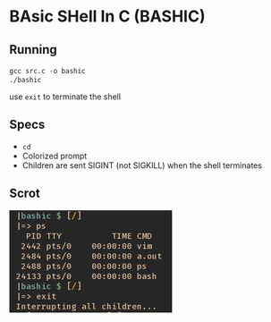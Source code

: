 # BAsic SHell In C (BASHIC)


## Running

```
gcc src.c -o bashic
./bashic
```
use `exit` to terminate the shell

## Specs

- `cd`
- Colorized prompt
- Children are sent SIGINT (not SIGKILL) when the shell terminates

## Scrot

![alt text](/bashic.png "Prompt")


